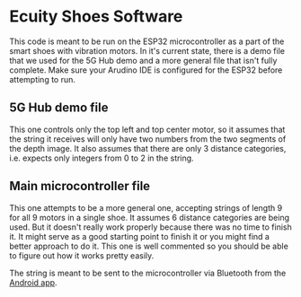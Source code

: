 # Ecuity Shoes Software
This code is meant to be run on the ESP32 microcontroller as a part of the smart shoes with vibration motors. In it's current state, there is a demo file that we used for the 5G Hub demo and a more general file that isn't fully complete. Make sure your Arudino IDE is configured for the ESP32 before attempting to run.

## 5G Hub demo file
This one controls only the top left and top center motor, so it assumes that the string it receives will only have two numbers from the two segments of the depth image. It also assumes that there are only 3 distance categories, i.e. expects only integers from 0 to 2 in the string.

## Main microcontroller file
This one attempts to be a more general one, accepting strings of length 9 for all 9 motors in a single shoe. It assumes 6 distance categories are being used. But it doesn't really work properly because there was no time to finish it. It might serve as a good starting point to finish it or you might find a better approach to do it. This one is well commented so you should be able to figure out how it works pretty easily.

The string is meant to be sent to the microcontroller via Bluetooth from the [Android app](https://github.com/the-chef0/EcuityGlasses).
